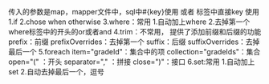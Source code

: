 传入的参数是map，mapper文件中，sql中#{key}使用 或者 标签中直接key 使用
1.if
2.chose when otherwise
3.where：常用
    1.自动加上where 
    2.去掉第一个where标签中的开头的or或者and
4.trim：不常用，
    提供了添加前缀和后缀的功能
    prefix：前缀
    prefixOverrides：去掉第一个
    suffix：后缀
    suffixOverrides：去掉最后一个
5.foreach
    item="gradeId"：集合中的项
    collection="gradeIds"：集合
    open="(" ：开头
    separator="," ：拼接
    close=")"：接口
6.set:常用
    1.自动加上set
    2.自动去掉最后一个，逗号


   
